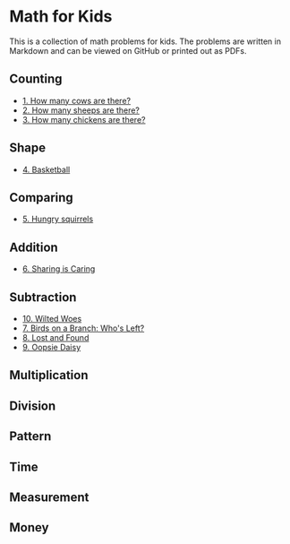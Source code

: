 # Math for Kids

This is a collection of math problems for kids. The problems are written in Markdown and can be viewed on GitHub or printed out as PDFs.

<!-- BEGIN MATH PROBLEMS -->

## Counting

* [1. How many cows are there?](problems/1)
* [2. How many sheeps are there?](problems/2)
* [3. How many chickens are there?](problems/3)
## Shape

* [4. Basketball](problems/4)
## Comparing

* [5. Hungry squirrels](problems/5)
## Addition

* [6. Sharing is Caring](problems/6)
## Subtraction

* [10. Wilted Woes](problems/10)
* [7. Birds on a Branch: Who's Left?](problems/7)
* [8. Lost and Found](problems/8)
* [9. Oopsie Daisy](problems/9)
## Multiplication

## Division

## Pattern

## Time

## Measurement

## Money


<!-- END MATH PROBLEMS -->